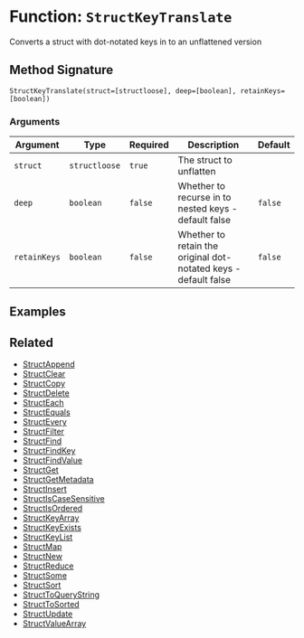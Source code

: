 [comment]: # (Note: This documentation is generated dynamically in the build process.  To modify the contents, change the javadoc on the _invoke method of the BIF class)

# Function: `StructKeyTranslate`

Converts a struct with dot-notated keys in to an unflattened version

## Method Signature

```
StructKeyTranslate(struct=[structloose], deep=[boolean], retainKeys=[boolean])
```

### Arguments


| Argument | Type | Required | Description | Default |
|----------|------|----------|-------------|---------|
| `struct` | `structloose` | `true` | The struct to unflatten |  |
| `deep` | `boolean` | `false` | Whether to recurse in to nested keys - default false | `false` |
| `retainKeys` | `boolean` | `false` | Whether to retain the original dot-notated keys - default false | `false` |

## Examples



## Related

  * [StructAppend](./StructAppend.md)
  * [StructClear](./StructClear.md)
  * [StructCopy](./StructCopy.md)
  * [StructDelete](./StructDelete.md)
  * [StructEach](./StructEach.md)
  * [StructEquals](./StructEquals.md)
  * [StructEvery](./StructEvery.md)
  * [StructFilter](./StructFilter.md)
  * [StructFind](./StructFind.md)
  * [StructFindKey](./StructFindKey.md)
  * [StructFindValue](./StructFindValue.md)
  * [StructGet](./StructGet.md)
  * [StructGetMetadata](./StructGetMetadata.md)
  * [StructInsert](./StructInsert.md)
  * [StructIsCaseSensitive](./StructIsCaseSensitive.md)
  * [StructIsOrdered](./StructIsOrdered.md)
  * [StructKeyArray](./StructKeyArray.md)
  * [StructKeyExists](./StructKeyExists.md)
  * [StructKeyList](./StructKeyList.md)
  * [StructMap](./StructMap.md)
  * [StructNew](./StructNew.md)
  * [StructReduce](./StructReduce.md)
  * [StructSome](./StructSome.md)
  * [StructSort](./StructSort.md)
  * [StructToQueryString](./StructToQueryString.md)
  * [StructToSorted](./StructToSorted.md)
  * [StructUpdate](./StructUpdate.md)
  * [StructValueArray](./StructValueArray.md)
